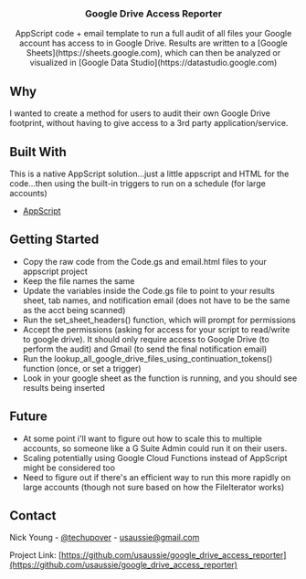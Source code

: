 <p align="center">

  <h3 align="center">Google Drive Access Reporter</h3>

  <p align="center">
    AppScript code + email template to run a full audit of all files your Google account has access to in Google Drive. Results are written to a [Google Sheets](https://sheets.google.com), which can then be analyzed or visualized in [Google Data Studio](https://datastudio.google.com)
  </p>
</p>


## Why

I wanted to create a method for users to audit their own Google Drive footprint, without having to give access to a 3rd party application/service.

## Built With
This is a native AppScript solution...just a little appscript and HTML for the code...then using the built-in triggers to run on a schedule (for large accounts)
* [AppScript](https://script.google.com)

## Getting Started

* Copy the raw code from the Code.gs and email.html files to your appscript project
* Keep the file names the same
* Update the variables inside the Code.gs file to point to your results sheet, tab names, and notification email (does not have to be the same as the acct being scanned)
* Run the set_sheet_headers() function, which will prompt for permissions
* Accept the permissions (asking for access for your script to read/write to google drive). It should only require access to Google Drive (to perform the audit) and Gmail (to send the final notification email)
* Run the lookup_all_google_drive_files_using_continuation_tokens() function (once, or set a trigger)
* Look in your google sheet as the function is running, and you should see results being inserted 


<!-- FUTURE -->
## Future
* At some point i'll want to figure out how to scale this to multiple accounts, so someone like a G Suite Admin could run it on their users.
* Scaling potentially using Google Cloud Functions instead of AppScript might be considered too
* Need to figure out if there's an efficient way to run this more rapidly on large accounts (though not sure based on how the FileIterator works)

<!-- CONTACT -->
## Contact

Nick Young - [@techupover](https://twitter.com/techupover) - usaussie@gmail.com

Project Link: [https://github.com/usaussie/google_drive_access_reporter](https://github.com/usaussie/google_drive_access_reporter)
